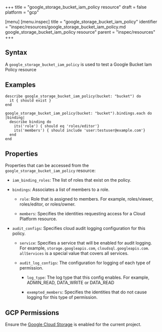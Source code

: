 +++
title = "google_storage_bucket_iam_policy resource"
draft = false
platform = "gcp"

[menu]
  [menu.inspec]
    title = "google_storage_bucket_iam_policy"
    identifier = "inspec/resources/google_storage_bucket_iam_policy.md google_storage_bucket_iam_policy resource"
    parent = "inspec/resources"
+++


## Syntax
A `google_storage_bucket_iam_policy` is used to test a Google Bucket Iam Policy resource

## Examples
```
describe google_storage_bucket_iam_policy(bucket: "bucket") do
  it { should exist }
end

google_storage_bucket_iam_policy(bucket: "bucket").bindings.each do |binding|
  describe binding do
    its('role') { should eq 'roles/editor'}
    its('members') { should include 'user:testuser@example.com'}
  end
end
```

## Properties
Properties that can be accessed from the `google_storage_bucket_iam_policy` resource:

  * `iam_binding_roles`: The list of roles that exist on the policy.

  * `bindings`: Associates a list of members to a role.

    * `role`: Role that is assigned to members. For example, roles/viewer, roles/editor, or roles/owner.

    * `members`: Specifies the identities requesting access for a Cloud Platform resource.

  * `audit_configs`: Specifies cloud audit logging configuration for this policy.

    * `service`: Specifies a service that will be enabled for audit logging. For example, `storage.googleapis.com`, `cloudsql.googleapis.com`. `allServices`  is a special value that covers all services.

    * `audit_log_configs`: The configuration for logging of each type of permission.

      * `log_type`: The log type that this config enables. For example, ADMIN_READ, DATA_WRITE or DATA_READ

      * `exempted_members`: Specifies the identities that do not cause logging for this type of permission.



## GCP Permissions

Ensure the [Google Cloud Storage](https://console.cloud.google.com/apis/library/storage-component.googleapis.com/) is enabled for the current project.
